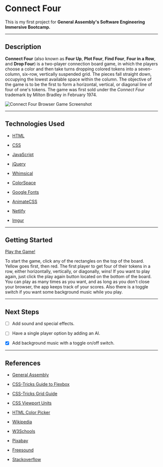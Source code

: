 # Connect Four

This is my first project for **General Assembly's Software Engineering Immersive Bootcamp.**

---

## Description

**Connect Four** (also known as **Four Up**, **Plot Four**, **Find Four**, **Four in a Row**, and **Drop Four**) is a two-player connection board game, in which the players choose a color and then take turns dropping colored tokens into a seven-column, six-row, vertically suspended grid. The pieces fall straight down, occupying the lowest available space within the column. The objective of the game is to be the first to form a horizontal, vertical, or diagonal line of four of one's tokens. The game was first sold under the *Connect Four* trademark by Milton Bradley in February 1974. 

![Connect Four Browser Game Screenshot](https://imgur.com/eIIabMo.png)

---

## Technologies Used

* [HTML](https://www.w3schools.com/html/)

* [CSS](https://www.w3schools.com/cssref/)

* [JavaScript](https://developer.mozilla.org/en-US/) 

* [jQuery](https://api.jquery.com/) 

* [Whimsical](https://whimsical.com) 

* [ColorSpace](https://mycolor.space/) 

* [Google Fonts](https://fonts.google.com/)

* [AnimateCSS](https://animate.style/) 

* [Netlify](https://netlify.com)

* [Imgur](https://imgur.com/)

---

## Getting Started

<a href="https://connectfourmyf.netlify.app/" target="_blank">Play the Game!</a>

To start the game, click any of the rectangles on the top of the board. Yellow goes first, then red. The first player to get four of their tokens in a row, either horizontally, vertically, or diagonally, wins! If you want to play again, just click the play again button located on the bottom of the board. You can play as many times as you want, and as long as you don't close your browser, the app keeps track of your scores. Also there is a toggle switch if you want some background music while you play. 

---

## Next Steps

- [ ] Add sound and special effects.

- [ ] Have a single player option by adding an AI.

- [X] Add background music with a toggle on/off switch.

---

## References

* [General Assembly](https://git.generalassemb.ly/SEI-Rancho-Cordova-3-21/project-1)

* [CSS-Tricks Guide to Flexbox](https://css-tricks.com/snippets/css/a-guide-to-flexbox/)

* [CSS-Tricks Grid Guide](https://css-tricks.com/snippets/css/complete-guide-grid/)

* [CSS Viewport Units](https://ishadeed.com/article/viewport-units/)

* [HTML Color Picker](https://www.w3schools.com/colors/colors_picker.asp)

* [Wikipedia](https://en.wikipedia.org/wiki/Connect_Four)

* [W3Schools](https://www.w3schools.com/howto/howto_css_switch.asp)

* [Pixabay](https://pixabay.com/music/soft-house-caribbean-islands-15611/)

* [Freesound](https://freesound.org)

* [Stackoverflow](https://stackoverflow.com/questions/67214407/align-text-with-toggle-switch)